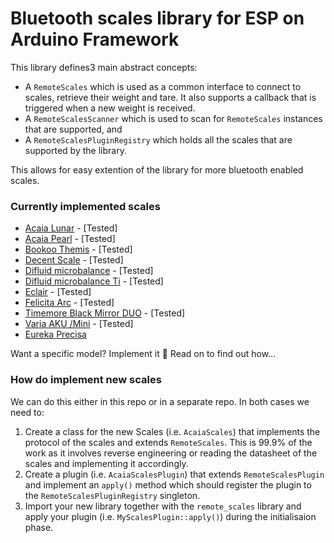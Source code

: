 # Bluetooth scales library for ESP on Arduino Framework

This library defines3 main abstract concepts:
* A `RemoteScales`  which is used as a common interface to connect to scales, retrieve their weight and tare. It also supports a callback that is triggered when a new weight is received. 
* A `RemoteScalesScanner` which is used to scan for `RemoteScales` instances that are supported, and
* A `RemoteScalesPluginRegistry` which holds all the scales that are supported by the library. 

This allows for easy extention of the library for more bluetooth enabled scales. 

### Currently implemented scales

* [Acaia Lunar](https://acaia.co/collections/coffee-scales/products/lunar_2021) - [Tested]
* [Acaia Pearl](https://acaia.co/collections/coffee-scales/products/pearl) - [Tested]
* [Bookoo Themis](https://bookoocoffee.com/shop/bookoo-mini-scale/?coupon=gaggiuino) - [Tested]
* [Decent Scale](https://decentespresso.com/decentscale) - [Tested]
* [Difluid microbalance](https://digitizefluid.com/products/microbalance) - [Tested]
* [Difluid microbalance Ti](https://digitizefluid.com/collections/m-series/products/microbalance-ti) - [Tested]
* [Eclair](https://makerworld.com/en/models/664430#profileId-591777) - [Tested]
* [Felicita Arc](http://www.felicitacoffee.com/PRODUCT_1/10.html) - [Tested]
* [Timemore Black Mirror DUO](https://www.timemore.com/collections/coffee-scale/products/timemore-coffee-scale-black-mirror-duo) - [Tested]
* [Varia AKU /Mini](https://www.variabrewing.com/products/varia-aku-scale) - [Tested]
* [Eureka Precisa](https://www.eureka.co.it/de/accessory/id/187.aspx)

Want a specific model? Implement it 🚀 Read on to find out how... 

### How do implement new scales

We can do this either in this repo or in a separate repo. In both cases we need to:
1. Create a class for the new Scales (i.e. `AcaiaScales`) that implements the protocol of the scales and extends `RemoteScales`. This is 99.9% of the work as it involves reverse engineering or reading the datasheet of the scales and implementing it accordingly. 
2. Create a plugin (i.e. `AcaiaScalesPlugin`) that extends `RemoteScalesPlugin` and implement an `apply()` method which should register the plugin to the `RemoteScalesPluginRegistry` singleton.
3. Import your new library together with the `remote_scales` library and apply your plugin (i.e. `MyScalesPlugin::apply()`) during the initialisaion phase. 

